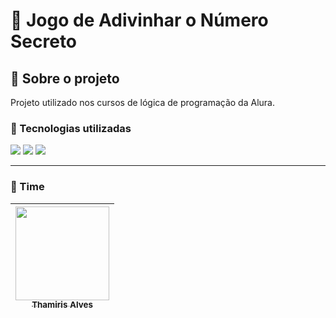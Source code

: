 <h1> 🎯 Jogo de Adivinhar o Número Secreto </h1>

<h2> 📌 Sobre o projeto </h2>
<p> Projeto utilizado nos cursos de lógica de programação da Alura.</p>

### 🚀 Tecnologias utilizadas
<div>
   <img src="https://img.shields.io/badge/HTML-239120?style=for-the-badge&logo=html5&logoColor=white">
   <img src="https://img.shields.io/badge/CSS-239120?&style=for-the-badge&logo=css3&logoColor=white">
   <img src="https://img.shields.io/badge/JavaScript-F7DF1E?style=for-the-badge&logo=javascript&logoColor=black">
 </div>

---

### 👥 Time

| [<img loading="lazy" src= "https://avatars.githubusercontent.com/u/141879192?v=4" width=150><br><sub>Thamiris Alves</sub>](https://github.com/tThamirisalvalle) | 
 |---|
